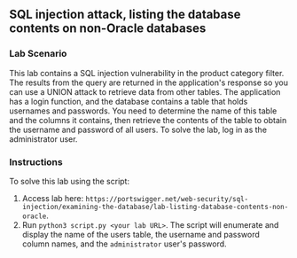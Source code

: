 ## SQL injection attack, listing the database contents on non-Oracle databases
### Lab Scenario
This lab contains a SQL injection vulnerability in the product category filter. The results from the query are returned in the application's response so you can use a UNION attack to retrieve data from other tables.
The application has a login function, and the database contains a table that holds usernames and passwords. You need to determine the name of this table and the columns it contains, then retrieve the contents of the table to obtain the username and password of all users.
To solve the lab, log in as the administrator user.



### Instructions
To solve this lab using the script:
1. Access lab here: `https://portswigger.net/web-security/sql-injection/examining-the-database/lab-listing-database-contents-non-oracle`.
2. Run `python3 script.py <your lab URL>`.
   The script will enumerate and display the name of the users table, the username and password column names, and the `administrator` user's password.